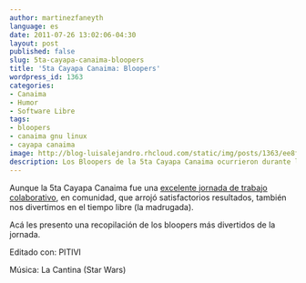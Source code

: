 ```yaml
---
author: martinezfaneyth
language: es
date: 2011-07-26 13:02:06-04:30
layout: post
published: false
slug: 5ta-cayapa-canaima-bloopers
title: '5ta Cayapa Canaima: Bloopers'
wordpress_id: 1363
categories:
- Canaima
- Humor
- Software Libre
tags:
- bloopers
- canaima gnu linux
- cayapa canaima
image: http://blog-luisalejandro.rhcloud.com/static/img/posts/1363/ee8f2a9cfc9ee246fee782512aaaf8d3.jpg
description: Los Bloopers de la 5ta Cayapa Canaima ocurrieron durante los espacios de entretenimiento.
---
```


Aunque la 5ta Cayapa Canaima fue una [excelente jornada de trabajo colaborativo](http://huntingbears.com.ve/5ta-cayapa-canaima-exitos-totales.html), en comunidad, que arrojó satisfactorios resultados, también nos divertimos en el tiempo libre (la madrugada).

Acá les presento una recopilación de los bloopers más divertidos de la jornada.

<span class="youtube" data-youtube-id="8sB4Px_n-7U"></span>

Editado con: PITIVI

Música: La Cantina (Star Wars)
